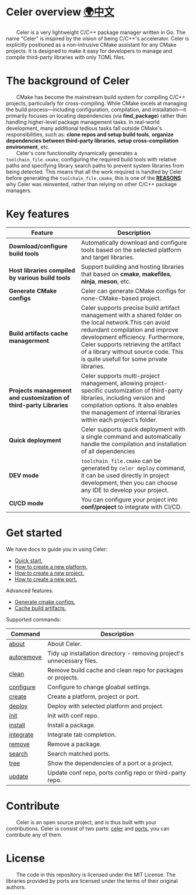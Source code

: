 # Celer overview [🌍中文](./docs/zh-CH/README.md)

&emsp;&emsp;Celer is a very lightweight C/C++ package manager written in Go. The name "Celer" is inspired by the vision of being C/C++'s accelerator. Celer is explicitly positioned as a non-intrusive CMake assistant for any CMake projects. It is designed to make it easy for developers to manage and compile third-party libraries with only TOML files.

# The background of Celer

&emsp;&emsp;CMake has become the mainstream build system for compiling C/C++ projects, particularly for cross-compiling. While CMake excels at managing the build process—including configuration, compilation, and installation—it primarily focuses on locating dependencies (via **find_package**) rather than handling higher-level package management tasks. In real-world development, many additional tedious tasks fall outside CMake's responsibilities, such as: **clone repos and setup build tools**, **organize dependencies between third-party libraries**, **setup cross-compilation environment**, etc.  
&emsp;&emsp;Celer's core functionality dynamically generates a `toolchain_file.cmake`, configuring the required build tools with relative paths and specifying library search paths to prevent system libraries from being detected. This means that all the work required is handled by Celer before generating the `toolchain_file.cmake`, this is one of the [**REASONS**](./docs/en-US/why_reinvent_celer.md) why Celer was reinvented, rather than relying on other C/C++ package managers.

# Key features

| Feature | Description |
| --- | --- |
| **Download/configure build tools** | Automatically download and configure tools based on the selected platform and target libraries. |
| **Host libraries compiled by various build tools** | Support building and hosting libraries that based on **cmake**, **makefiles**, **ninja**, **meson**, etc. |
| **Generate CMake configs** | Celer can generate CMake configs for none-CMake-based project. |
| **Build artifacts cache managerment** | Celer supports precise build artifact management with a shared folder on the local network.This can avoid redundant compilation and improve development efficiency. Furthermore, Celer supports retrieving the artifact of a library without source code. This is quite usefull for some private libraries. |
| **Projects management and customization of third-party Libraries** | Celer supports multi-project management, allowing project-specific customization of third-party libraries, including version and compilation options. It also enables the management of internal libraries within each project's folder. |
| **Quick deployment** | Celer supports quick deployment with a single command and automatically handle the compilation and installation of all dependencies |
| **DEV mode** | `toolchain_file.cmake` can be generated by `celer deploy` command, it can be used directly in project development, then you can choose any IDE to develop your project.|
| **CI/CD mode** | You can configure your project into **conf/project** to integrate with CI/CD.|

# Get started

We have docs to guide you in using Celer:

- [Quick start.](./docs/en-US/quick_start.md)
- [How to create a new platform.](./docs/en-US/cmd_create.md#1-create-a-new-platform)
- [How to create a new project.](./docs/en-US/cmd_create.md#2-create-a-new-project)
- [How to create a new port.](./docs/en-US/cmd_create.md#3-create-a-new-port)

Advanced features:

- [Generate cmake configs.](./docs/en-US/introduce_generate_cmake_config.md)
- [Cache build artifacts.](./docs/en-US/introduce_cache_artifacts.md)

Supported commands:

| Command                                         | Description                                                                   |
| ----------------------------------------------- | ----------------------------------------------------------------------------- |
| [about](./docs/en-US/cmd_about.md)              | About Celer.                                                                  |
| [autoremove](./docs/en-US/cmd_autoremove.md)    | Tidy up installation directory - removing project's unnecessary files.        |
| [clean](./docs/en-US/cmd_clean.md)              | Remove build cache and clean repo for packages or projects.                   |
| [configure](./docs/en-US/cmd_configure.md)      | Configure to change gloabal settings.                                         |
| [create](./docs/en-US/cmd_create.md)            | Create a platform, project or port.                                           |
| [deploy](./docs/en-US/cmd_deploy.md)            | Deploy with selected platform and project.                                    |
| [init](./docs/en-US/quick_start.md#3-setup-conf)| Init with conf repo.                                                          |
| [install](./docs/en-US/cmd_install.md)          | Install a package.                                                            |
| [integrate](./docs/en-US/cmd_integrate.md)      | Integrate tab completion.                                                     |
| [remove](./docs/en-US/cmd_remove.md)            | Remove a package.                                                             |
| [search](./docs/en-US/cmd_search.md)            | Search matched ports.                                                         |
| [tree](./docs/en-US/cmd_tree.md)                | Show the dependencies of a port or a project.                                 |
| [update](./docs/en-US/cmd_update.md)            | Update conf repo, ports config repo or third-party repo.                      |

# Contribute

&emsp;&emsp;Celer is an open source project, and is thus built with your contributions. Celer is consist of two parts: [celer](https://github.com/celer-pkg/celer.git) and [ports](https://github.com/celer-pkg/ports.git), you can contribute any of them.

# License

&emsp;&emsp;The code in this repository is licensed under the MIT License. The libraries provided by ports are licensed under the terms of their original authors.

